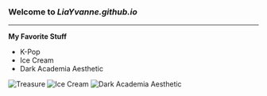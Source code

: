 ### Welcome to *LiaYvanne.github.io*
---
**My Favorite Stuff**
- K-Pop
- Ice Cream
- Dark Academia Aesthetic

![Treasure](https://i.pinimg.com/564x/54/f8/69/54f86929237f7f0ca982d55323373fd6.jpg)
![Ice Cream](https://i.pinimg.com/564x/db/2c/c8/db2cc876babc8f8eb0226d3b92e9d901.jpg)
![Dark Academia Aesthetic](https://i.pinimg.com/564x/82/36/24/8236242a5d6f9f900cea70da3762008b.jpg)
